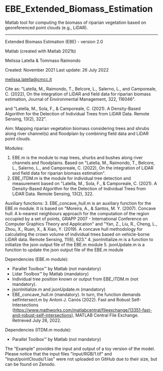 # EBE_Extended_Biomass_Estimation
Matlab tool for computing the biomass of riparian vegetation based on georeferenced point clouds (e.g., LiDAR).
_______________________________________________________________________________________________________________
 Extended Biomass Estimation (EBE) - version 2.0
  
  Matlab (created with Matlab 2021b)
 
  Melissa Latella & Tommaso Raimondo
 
  Created: November 2021
  Last update: 26 July 2022
 
  melissa.latella@cmcc.it
  
  Cite as: "Latella, M., Raimondo, T., Belcore, L., Salerno, L., 
                        and Camporeale, C. (2022), On the integration of 
                        LiDAR and field data for riparian biomass 
                        estimation, Journal of Environmental Management, 322, 116046".
  
  and "Latella, M., Sola, F., & Camporeale, C. (2021). A Density-Based 
           Algorithm for the Detection of Individual Trees from LiDAR Data. 
            Remote Sensing, 13(2), 322".
 
  Aim: Mapping riparian vegetation biomass considering trees and shrubs along river
        channel(s) and floodplain by combining field data and LiDAR point clouds.
  
  Modules: 
  1. EBE.m is the module to map trees, shurbs and bushes along river channels 
  and floodplains. Based on "Latella, M., Raimondo, T., Belcore, L., Salerno, L., 
  and Camporeale, C. (2022), On the integration of LiDAR and field data for riparian 
  biomass estimation".
  2. EBE_ITDM.m is the module for individual tree detection and measurement
 	based on "Latella, M., Sola, F., & Camporeale, C. (2021). A 
 	Density-Based Algorithm for the Detection of Individual Trees from 
  LiDAR Data. Remote Sensing, 13(2), 322.

  Auxiliary functions:
  3. EBE_concave_hull.m is an auxiliary function for the EBE.m module. It is based 
  on "Moreira, A., & Santos, M. Y. (2007). Concave hull: A k-nearest neighbours 
 	approach for the computation of the region occupied by a set of points, 
  GRAPP 2007 - International Conference on Computer Graphics Theory and Application"
  and "Yan, Z., Liu, R., Cheng, L., Zhou, X., Ruan, X., & Xiao, Y. (2019). 
  A concave hull methodology for calculating the crown volume of individual trees 
  based on vehicle-borne LiDAR data. Remote Sensing, 11(6), 623."
  4. jsonInitialize.m is a function to initialize the json output file of the
  EBE.m module
  5. jsonUpdate.m is a function to update the json output file of the  EBE.m module
  
  Dependencies (EBE.m module):
  - Parallel Toolbox™ by Matlab (not mandatory)
  - Lidar Toolbox™ by Matlab (mandatory)
  - Individual tree position known or output from EBE_ITDM.m (not mandatory).
  - jsonInitialize.m and jsonUpdate.m (mandatory)
  - EBE_concave_hull.m (mandatory). In turn, the function demands selfintersect.m 
    by Antoni J. Canós (2022). Fast and Robust Self-Intersections 
    (https://www.mathworks.com/matlabcentral/fileexchange/13351-fast-and-robust-self-intersections), 
    MATLAB Central File Exchange. Retrieved July 26, 2022.
 
  Dependencies (ITDM.m module):
  - Parallel Toolbox™ by Matlab (not mandatory)
 
  The "Example" provides the input and output of a toy version of the model. Please 
  notice that the input files "Input/RGB/1.tif" and "Input/pointClouds/1.las" were
  not uploaded on GitHub due to their size, but can be found on Zenodo.
  

